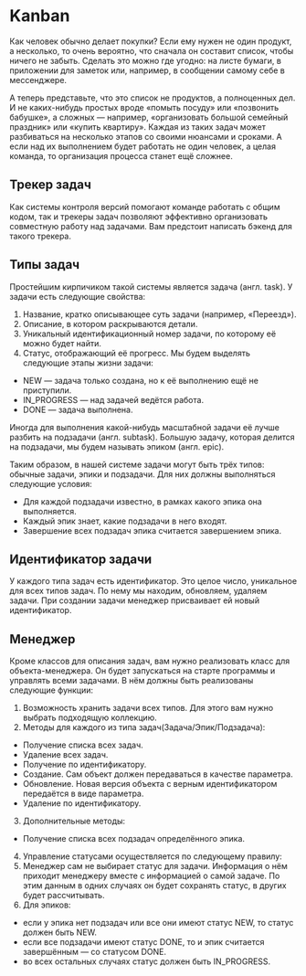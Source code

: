 # Kanban

Как человек обычно делает покупки? Если ему нужен не один продукт, а несколько, то очень вероятно, что сначала он составит список, чтобы ничего не забыть.
Сделать это можно где угодно: на листе бумаги, в приложении для заметок или, например, в сообщении самому себе в мессенджере. 

А теперь представьте, что это список не продуктов, а полноценных дел. И не каких-нибудь простых вроде «помыть посуду» или «позвонить бабушке», а сложных — например, «организовать большой семейный праздник» или «купить квартиру».
Каждая из таких задач может разбиваться на несколько этапов со своими нюансами и сроками. А если над их выполнением будет работать не один человек, а целая команда, то организация процесса станет ещё сложнее.

## Трекер задач
Как системы контроля версий помогают команде работать с общим кодом, так и трекеры задач позволяют эффективно организовать совместную работу над задачами.
Вам предстоит написать бэкенд для такого трекера.

## Типы задач
Простейшим кирпичиком такой системы является задача (англ. task). У задачи есть следующие свойства:
 1. Название, кратко описывающее суть задачи (например, «Переезд»).
 2. Описание, в котором раскрываются детали.
 3. Уникальный идентификационный номер задачи, по которому её можно будет найти.
 4. Статус, отображающий её прогресс. Мы будем выделять следующие этапы жизни задачи:
  * NEW — задача только создана, но к её выполнению ещё не приступили.
  * IN_PROGRESS — над задачей ведётся работа.
  * DONE — задача выполнена.

Иногда для выполнения какой-нибудь масштабной задачи её лучше разбить на подзадачи (англ. subtask). Большую задачу, которая делится на подзадачи, мы будем называть эпиком (англ. epic).

Таким образом, в нашей системе задачи могут быть трёх типов: обычные задачи, эпики и подзадачи. Для них должны выполняться следующие условия:
* Для каждой подзадачи известно, в рамках какого эпика она выполняется.
* Каждый эпик знает, какие подзадачи в него входят.
* Завершение всех подзадач эпика считается завершением эпика.

## Идентификатор задачи
У каждого типа задач есть идентификатор. Это целое число, уникальное для всех типов задач. По нему мы находим, обновляем, удаляем задачи. При создании задачи менеджер присваивает ей новый идентификатор.

## Менеджер
Кроме классов для описания задач, вам нужно реализовать класс для объекта-менеджера. Он будет запускаться на старте программы и управлять всеми задачами. В нём должны быть реализованы следующие функции:
1. Возможность хранить задачи всех типов. Для этого вам нужно выбрать подходящую коллекцию.
2. Методы для каждого из типа задач(Задача/Эпик/Подзадача):
 * Получение списка всех задач.
 * Удаление всех задач.
 * Получение по идентификатору.
 * Создание. Сам объект должен передаваться в качестве параметра.
 * Обновление. Новая версия объекта с верным идентификатором передаётся в виде параметра.
 * Удаление по идентификатору.
3. Дополнительные методы:
 * Получение списка всех подзадач определённого эпика.
4. Управление статусами осуществляется по следующему правилу:
 1. Менеджер сам не выбирает статус для задачи. Информация о нём приходит менеджеру вместе с информацией о самой задаче. По этим данным в одних случаях он будет сохранять статус, в других будет рассчитывать.
 2. Для эпиков:
  * если у эпика нет подзадач или все они имеют статус NEW, то статус должен быть NEW.
  * если все подзадачи имеют статус DONE, то и эпик считается завершённым — со статусом DONE.
  * во всех остальных случаях статус должен быть IN_PROGRESS.

